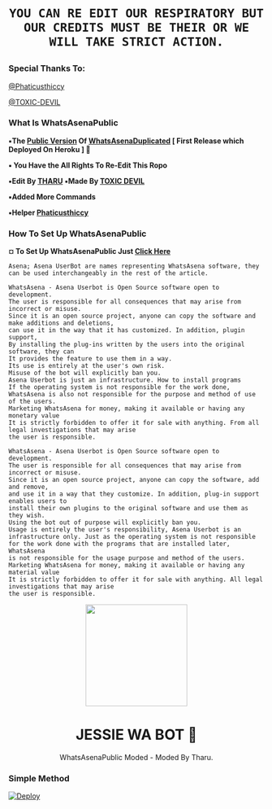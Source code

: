 <h1 align = "center">

`` YOU CAN RE EDIT OUR RESPIRATORY BUT OUR CREDITS MUST BE THEIR OR WE WILL TAKE STRICT ACTION.
``
</h1>


### Special Thanks To:

[@Phaticusthiccy](https://github.com/Phaticusthiccy)

[@TOXIC-DEVIL](https://github.com/TOXIC-DEVIL)

### What Is WhatsAsenaPublic

**▪︎The [Public Version](https://github.com/TOXIC-DEVIL/WhatsAsenaPublic) Of [WhatsAsenaDuplicated](https://github.com/Phaticusthiccy/WhatsAsenaDuplicated) [ First Release which Deployed On Heroku ] 🐺**

**▪︎ You Have the All Rights To Re-Edit This Ropo**

**▪︎Edit By [THARU](https://github.com/tharu99)**
**▪︎Made By [TOXIC DEVIL](https://github.com/TOXIC-DEVIL)**

**▪︎Added More Commands**

**▪︎Helper [Phaticusthiccy](https://github.com/Phaticusthiccy)**

### How To Set Up WhatsAsenaPublic

**¤ To Set Up WhatsAsenaPublic Just [Click Here](https://github.com/TOXIC-DEVIL/WhatsAsenaPublic#Simple-Method)**

```
Asena; Asena UserBot are names representing WhatsAsena software, they can be used interchangeably in the rest of the article.

WhatsAsena - Asena Userbot is Open Source software open to development. 
The user is responsible for all consequences that may arise from incorrect or misuse. 
Since it is an open source project, anyone can copy the software and make additions and deletions,
can use it in the way that it has customized. In addition, plugin support,
By installing the plug-ins written by the users into the original software, they can 
It provides the feature to use them in a way.
Its use is entirely at the user's own risk.
Misuse of the bot will explicitly ban you.
Asena Userbot is just an infrastructure. How to install programs
If the operating system is not responsible for the work done, 
WhatsAsena is also not responsible for the purpose and method of use of the users.
Marketing WhatsAsena for money, making it available or having any monetary value
It is strictly forbidden to offer it for sale with anything. From all legal investigations that may arise
the user is responsible.

WhatsAsena - Asena Userbot is Open Source software open to development. 
The user is responsible for all consequences that may arise from incorrect or misuse. 
Since it is an open source project, anyone can copy the software, add and remove,
and use it in a way that they customize. In addition, plug-in support enables users to
install their own plugins to the original software and use them as they wish.
Using the bot out of purpose will explicitly ban you.
Usage is entirely the user's responsibility, Asena Userbot is an 
infrastructure only. Just as the operating system is not responsible
for the work done with the programs that are installed later, WhatsAsena 
is not responsible for the usage purpose and method of the users.
Marketing WhatsAsena for money, making it available or having any material value
It is strictly forbidden to offer it for sale with anything. All legal investigations that may arise
the user is responsible.
```

<div align = "center">
  <img src = "https://i.ibb.co/9H56Ct5/20210305-083215.jpg" width = "200" height = "200">
  <h1> JESSIE WA BOT 💌 </h1>
</div>
<p align = "center">
    WhatsAsenaPublic Moded - Moded By Tharu.
    <br>

### Simple Method

[![Deploy](https://www.herokucdn.com/deploy/button.svg)](https://heroku.com/deploy?template=https://github.com/tharu99/WhatsAsenaPublic)


